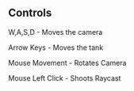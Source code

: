 ## Controls
W,A,S,D - Moves the camera  


Arrow Keys - Moves the tank  


Mouse Movement - Rotates Camera  


Mouse Left Click - Shoots Raycast  

